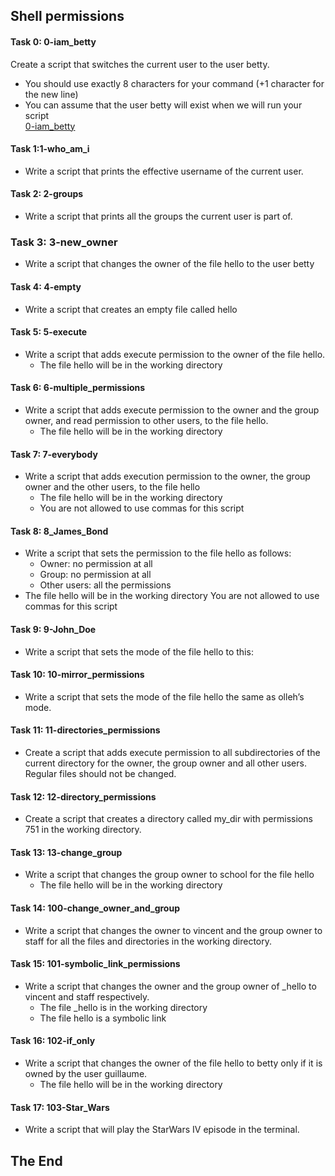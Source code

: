 ## Shell permissions

#### Task 0: 0-iam_betty</h4>
Create a script that switches the current user to the user betty.
* You should use exactly 8 characters for your command (+1 character for the new line)
* You can assume that the user betty will exist when we will run your script </br>
<a href="https://github.com/gkiplangat/alx-system_engineering-devops/blob/master/0x01-shell_permissions/0-iam_betty">0-iam_betty</a>
#### Task 1:1-who_am_i
* Write a script that prints the effective username of the current user.
#### Task 2: 2-groups
* Write a script that prints all the groups the current user is part of.
### Task 3: 3-new_owner
* Write a script that changes the owner of the file hello to the user betty
#### Task 4: 4-empty
* Write a script that creates an empty file called hello
#### Task 5: 5-execute
* Write a script that adds execute permission to the owner of the file hello.
   * The file hello will be in the working directory 
#### Task 6: 6-multiple_permissions
* Write a script that adds execute permission to the owner and the group owner, and read permission to other users, to the file hello.
  * The file hello will be in the working directory
#### Task 7: 7-everybody
* Write a script that adds execution permission to the owner, the group owner and the other users, to the file hello
  * The file hello will be in the working directory
  * You are not allowed to use commas for this script
#### Task 8: 8_James_Bond
* Write a script that sets the permission to the file hello as follows:
  * Owner: no permission at all
  * Group: no permission at all
  * Other users: all the permissions
* The file hello will be in the working directory You are not allowed to use commas for this script
#### Task 9: 9-John_Doe
* Write a script that sets the mode of the file hello to this:
#### Task 10: 10-mirror_permissions
* Write a script that sets the mode of the file hello the same as olleh’s mode.
#### Task 11: 11-directories_permissions
* Create a script that adds execute permission to all subdirectories of the current directory for the owner, the group owner and all other users. Regular files should not be changed.
#### Task 12: 12-directory_permissions
* Create a script that creates a directory called my_dir with permissions 751 in the working directory.
#### Task 13: 13-change_group
* Write a script that changes the group owner to school for the file hello 
  * The file hello will be in the working directory
#### Task 14: 100-change_owner_and_group
* Write a script that changes the owner to vincent and the group owner to staff for all the files and directories in the working directory.
#### Task 15: 101-symbolic_link_permissions
* Write a script that changes the owner and the group owner of _hello to vincent and staff respectively.<br>
  * The file _hello is in the working directory<br>
  * The file hello is a symbolic link<br>
#### Task 16: 102-if_only
* Write a script that changes the owner of the file hello to betty only if it is owned by the user guillaume.<br>
  * The file hello will be in the working directory 
#### Task 17: 103-Star_Wars
* Write a script that will play the StarWars IV episode in the terminal.
## The End
